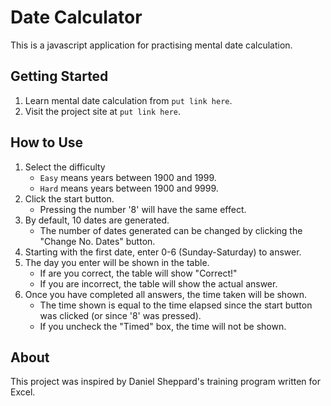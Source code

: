 Date Calculator
===============
This is a javascript application for practising mental date calculation.

Getting Started
---------------
1. Learn mental date calculation from `put link here`.
2. Visit the project site at `put link here`.

How to Use
----------
1. Select the difficulty
    - `Easy` means years between 1900 and 1999.
    - `Hard` means years between 1900 and 9999.
2. Click the start button.
    - Pressing the number '8' will have the same effect.
3. By default, 10 dates are generated.
    - The number of dates generated can be changed by clicking the "Change No. Dates" button.
4. Starting with the first date, enter 0-6 (Sunday-Saturday) to answer.
5. The day you enter will be shown in the table.
    - If are you correct, the table will show "Correct!"
    - If you are incorrect, the table will show the actual answer.
6. Once you have completed all answers, the time taken will be shown.
    - The time shown is equal to the time elapsed since the start button was clicked (or since '8' was pressed).
    - If you uncheck the "Timed" box, the time will not be shown.

About
----------
This project was inspired by Daniel Sheppard's training program written for Excel.
